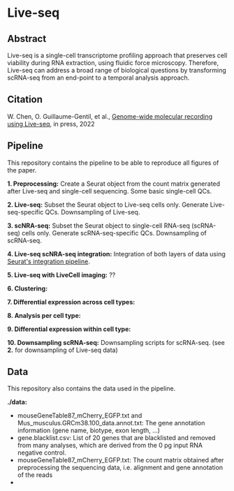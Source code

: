 # Live-seq

## Abstract
Live-seq is a single-cell transcriptome profiling approach that preserves cell viability during RNA extraction, using fluidic force microscopy. Therefore, Live-seq can address a broad range of biological questions by transforming scRNA-seq from an end-point to a temporal analysis approach.

## Citation
W. Chen, O. Guillaume-Gentil, et al., [Genome-wide molecular recording using Live-seq](https://www.biorxiv.org/content/10.1101/2021.03.24.436752v1), in press, 2022

## Pipeline
This repository contains the pipeline to be able to reproduce all figures of the paper.

**1. Preprocessing:** Create a Seurat object from the count matrix generated after Live-seq and single-cell sequencing. Some basic single-cell QCs.

**2. Live-seq:** Subset the Seurat object to Live-seq cells only. Generate Live-seq-specific QCs. Downsampling of Live-seq.

**3. scNRA-seq:** Subset the Seurat object to single-cell RNA-seq (scRNA-seq) cells only. Generate scRNA-seq-specific QCs. Downsampling of scRNA-seq.

**4. Live-seq scNRA-seq integration:** Integration of both layers of data using [Seurat's integration pipeline](https://satijalab.org/seurat/articles/integration_introduction.html).

**5. Live-seq with LiveCell imaging:** ??

**6. Clustering:**

**7. Differential expression across cell types:**

**8. Analysis per cell type:**

**9. Differential expression within cell type:**

**10. Downsampling scRNA-seq:** Downsampling scripts for scRNA-seq. (see **2.** for downsampling of Live-seq data)

## Data
This repository also contains the data used in the pipeline.

**./data:** 
  - mouseGeneTable87_mCherry_EGFP.txt and Mus_musculus.GRCm38.100_data.annot.txt: The gene annotation information (gene name, biotype, exon length, ...)
  - gene.blacklist.csv: List of 20 genes that are blacklisted and removed from many analyses, which are derived from the 0 pg input RNA negative control. 
  - mouseGeneTable87_mCherry_EGFP.txt: The count matrix obtained after preprocessing the sequencing data, i.e. alignment and gene annotation of the reads
  - 
